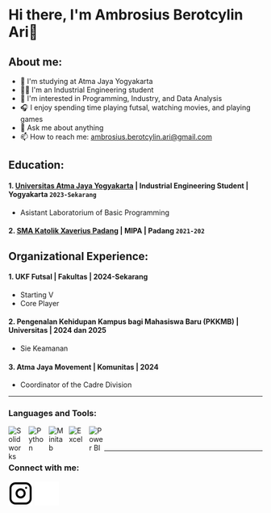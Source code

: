 # Hi there, I'm Ambrosius Berotcylin Ari👋
## About me:
- 🏫 I'm studying at Atma Jaya Yogyakarta
- 👨‍🎓 I'm an Industrial Engineering student
- 🔭 I'm interested in Programming, Industry, and Data Analysis
- 🎧 I enjoy spending time playing futsal, watching movies, and playing games
- 💬 Ask me about anything
- 📫 How to reach me: ambrosius.berotcylin.ari@gmail.com

## Education:

#### 1. [Universitas Atma Jaya Yogyakarta](https://www.uajy.ac.id) | Industrial Engineering Student | Yogyakarta `2023-Sekarang`
   - Asistant Laboratorium of Basic Programming
 #### 2. [SMA Katolik Xaverius Padang](https://www.prayogapadang.or.id/?page_id=378) | MIPA | Padang `2021-202`

## Organizational Experience:
#### 1. UKF Futsal | Fakultas | 2024-Sekarang
   - Starting V
   - Core Player
#### 2. Pengenalan Kehidupan Kampus bagi Mahasiswa Baru (PKKMB) | Universitas | 2024 dan 2025
   - Sie Keamanan
#### 3. Atma Jaya Movement | Komunitas | 2024
   - Coordinator of the Cadre Division
---

### Languages and Tools:

[<img align="left" alt="Solidworks" width="30px" src="https://img.icons8.com/?size=512&id=62397&format=png" style="padding-right:10px;" />][webdev]
[<img align="left" alt="Python" width="30px" src="https://upload.wikimedia.org/wikipedia/commons/thumb/c/c3/Python-logo-notext.svg/110px-Python-logo-notext.svg.png?20100317150552" style="padding-right:10px;" />][webdev]
[<img align="left" alt="Minitab" width="30px" src="https://encrypted-tbn0.gstatic.com/images?q=tbn:ANd9GcS4I-sxWgEbArYbq5zFAmAEa0keDohrabo0Qw&s" style="padding-right:10px;" />][webdev]
[<img align="left" alt="Excel" width="30px" src="https://is2-ssl.mzstatic.com/image/thumb/Purple126/v4/a8/fd/5a/a8fd5a84-c6f1-355f-3b9f-6e86598efaa3/XCEL.png/1200x630bb.png" style="padding-right:10px;" />][webdev]
[<img align="left" alt="Power BI" width="30px" src="https://powerbi.microsoft.com/pictures/application-logos/svg/powerbi.svg" style="padding-right:0px;" />][webdev]

<br />
<br />

---
### Connect with me:

[![website](./img/instagram-light.svg)](https://www.instagram.com/brtcyln_?igsh=YzhvN3I0MzhjMGtu#gh-light-mode-only)
[![website](./img/instagram-dark.svg)](https://www.instagram.com/brtcyln_?igsh=YzhvN3I0MzhjMGtu#gh-dark-mode-only)



[webdev]: https://github.com/Cyln7/Cyln7
